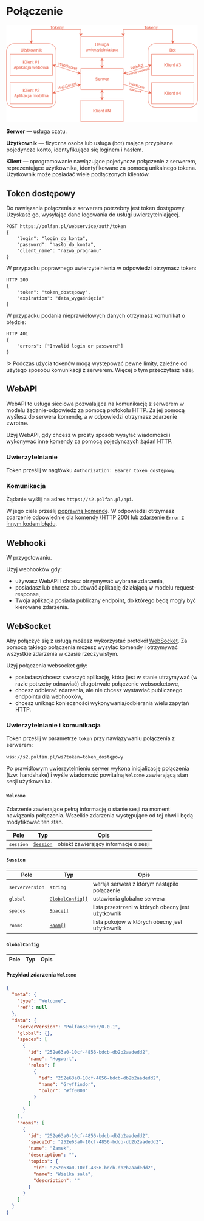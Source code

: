 # Połączenie

![Schemat](img/connection-arch.png)

**Serwer** — usługa czatu.

**Użytkownik** — fizyczna osoba lub usługa (bot) mająca przypisane pojedyncze konto, identyfikująca się loginem i hasłem.

**Klient** — oprogramowanie nawiązujące pojedyncze połączenie z serwerem, reprezentujące użytkownika, identyfikowane za pomocą unikalnego tokena. Użytkownik może posiadać wiele podłączonych klientów.

## Token dostępowy

Do nawiązania połączenia z serwerem potrzebny jest token dostępowy. Uzyskasz go, wysyłając dane logowania do usługi uwierzytelniającej.

    POST https://polfan.pl/webservice/auth/token
    {
	    "login": "login_do_konta",
	    "password": "hasło_do_konta",
	    "client_name": "nazwa_programu"
    }

W przypadku poprawnego uwierzytelnienia w odpowiedzi otrzymasz token:

    HTTP 200
    {
	    "token": "token_dostępowy",
	    "expiration": "data_wygaśnięcia"
    }

W przypadku podania nieprawidłowych danych otrzymasz komunikat o błędzie:

    HTTP 401
    {
	    "errors": ["Invalid login or password"]
    }

!> Podczas użycia tokenów mogą występować pewne limity, zależne od użytego sposobu komunikacji z serwerem. Więcej o tym przeczytasz niżej.

## WebAPI

WebAPI to usługa sieciowa pozwalająca na komunikację z serwerem w modelu żądanie-odpowiedź za pomocą protokołu HTTP. Za jej pomocą wyślesz do serwera komendę, a w odpowiedzi otrzymasz zdarzenie zwrotne.

Użyj WebAPI, gdy chcesz w prosty sposób wysyłać wiadomości i wykonywać inne komendy za pomocą pojedynczych żądań HTTP.

### Uwierzytelnianie

Token prześlij w nagłówku `Authorization: Bearer token_dostępowy`. 

### Komunikacja

Żądanie wyślij na adres `https://s2.polfan.pl/api`.

W jego ciele prześlij [poprawną komendę](protocol.md). W odpowiedzi otrzymasz zdarzenie odpowiednie dla komendy (HTTP 200) lub [zdarzenie `Error` z innym kodem błędu](errors.md#globalne-kody-błędów).

## Webhooki

W przygotowaniu.

Użyj webhooków gdy:

 - używasz WebAPI i chcesz otrzymywać wybrane zdarzenia,
 - posiadasz lub chcesz zbudować aplikację działającą w modelu request-response,
 - Twoja aplikacja posiada publiczny endpoint, do którego będą mogły być kierowane zdarzenia.

## WebSocket

Aby połączyć się z usługą możesz wykorzystać protokół [WebSocket](https://developer.mozilla.org/en-US/docs/Web/API/WebSocket). Za pomocą takiego połączenia możesz wysyłać komendy i otrzymywać wszystkie zdarzenia w czasie rzeczywistym.

Użyj połączenia websocket gdy:

- posiadasz/chcesz stworzyć aplikację, która jest w stanie utrzymywać (w razie potrzeby odnawiać) długotrwałe połączenie websocketowe,
- chcesz odbierać zdarzenia, ale nie chcesz wystawiać publicznego endpointu dla webhooków,
- chcesz uniknąć konieczności wykonywania/odbierania wielu zapytań HTTP.

### Uwierzytelnianie i komunikacja

Token prześlij w parametrze `token` przy nawiązywaniu połączenia z serwerem: 

`wss://s2.polfan.pl/ws?token=token_dostępowy`

Po prawidłowym uwierzytelnieniu serwer wykona inicjalizację połączenia (tzw. handshake) i wyśle wiadomość powitalną `Welcome` zawierającą stan sesji użytkownika.

#### `Welcome`

Zdarzenie zawierające pełną informację o stanie sesji na moment nawiązania połączenia. Wszelkie zdarzenia występujące od tej chwili będą modyfikować ten stan.

| Pole      | Typ                                | Opis                                  |
|-----------|------------------------------------|---------------------------------------|
| `session` | [`Session`](connection.md#session) | obiekt zawierający informacje o sesji |

#### `Session`

| Pole            | Typ                                            | Opis                                               |
|-----------------|------------------------------------------------|----------------------------------------------------|
| `serverVersion` | `string`                                       | wersja serwera z którym nastąpiło połączenie       |
| `global`        | [`GlobalConfig[]`](connection.md#globalconfig) | ustawienia globalne serwera                        |
| `spaces`        | [`Space[]`](spaces.md#space)                   | lista przestrzeni w których obecny jest użytkownik |
| `rooms`         | [`Room[]`](rooms.md#room)                      | lista pokojów w których obecny jest użytkownik     |

#### `GlobalConfig`

| Pole      | Typ                     | Opis                                  |
|-----------|-------------------------|---------------------------------------|

#### Przykład zdarzenia `Welcome`

```json
{
  "meta": {
    "type": "Welcome",
    "ref": null
  },
  "data": {
    "serverVersion": "PolfanServer/0.0.1",
    "global": {},
    "spaces": [
      {
        "id": "252e63a0-10cf-4856-bdcb-db2b2aadedd2",
        "name": "Hogwart",
        "roles": [
          {
            "id": "252e63a0-10cf-4856-bdcb-db2b2aadedd2",
            "name": "Gryffindor",
            "color": "#ff0000"
          }
        ]
      }
    ],
    "rooms": [
      {
        "id": "252e63a0-10cf-4856-bdcb-db2b2aadedd2",
        "spaceId": "252e63a0-10cf-4856-bdcb-db2b2aadedd2",
        "name": "Zamek",
        "description": "",  
        "topics": {
          "id": "252e63a0-10cf-4856-bdcb-db2b2aadedd2",
          "name": "Wielka sala",
          "description": ""
        }
      }
    ]
  }
}
```